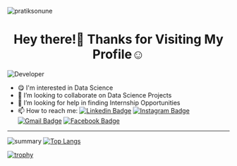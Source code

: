 <p align="left"> <img src="https://komarev.com/ghpvc/?username=pratiksonune&label=Profile%20views&color=129e00&style=plastic" alt="pratiksonune" /> </p>

<h1 align="center">Hey there!👋 Thanks for Visiting My Profile☺️</h1>

<img src="https://pixan198.github.io/images/Developer.gif" alt="Developer" />

- 😋 I'm interested in Data Science
- 👯 I’m looking to collaborate on Data Science Projects
- 🤔 I’m looking for help in finding Internship Opportunities
- 📫 How to reach me: 
[![Linkedin Badge](https://img.shields.io/badge/-pratiksonune-blue?style=flat-square&logo=Linkedin&logoColor=white&link=https://www.linkedin.com/in/pratiksonune/)](https://www.linkedin.com/in/pratiksonune/)
[![Instagram Badge](https://img.shields.io/badge/-_itz._.pratik-f56040?style=flat-square&logo=instagram&logoColor=white&link=https://instagram.com/_itz._.pratik/)](https://instagram.com/_itz._.pratik)
[![Gmail Badge](https://img.shields.io/badge/-pratiksonune14@gmail.com-db4437?style=flat-square&logo=Gmail&logoColor=white&link=mailto:pratiksonune14@gmail.com)](mailto:pratiksonune14@gmail.com)
[![Facebook Badge](https://img.shields.io/badge/-pratik.sonune.71-blue?style=flat-square&logo=facebook&logoColor=white&link=https://facebook.com/pratik.sonune.71/)](https://facebook.com/pratik.sonune.71)

--------------------------------------------------------------------------------------------------------------------------------------------------------------------

![summary](https://github-readme-stats.vercel.app/api?username=pratiksonune&show_icons=true&theme=radical)
[![Top Langs](https://github-readme-stats.vercel.app/api/top-langs/?username=pratiksonune&hide=html&layout=compact)](https://github.com/pratiksonune/github-readme-stats)

[![trophy](https://github-profile-trophy.vercel.app/?username=pratiksonune)](https://github.com/ryo-ma/github-profile-trophy)

<!---
pratiksonune/pratiksonune is a ✨ special ✨ repository because its `README.md` (this file) appears on your GitHub profile.
You can click the Preview link to take a look at your changes.
--->
